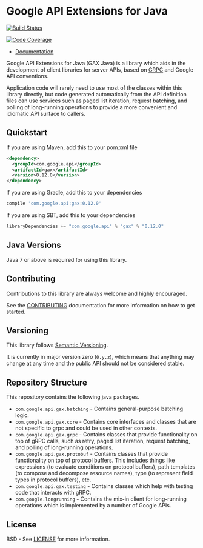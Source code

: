 Google API Extensions for Java
==============================

[![Build Status](https://travis-ci.org/googleapis/gax-java.svg?branch=master)](https://travis-ci.org/googleapis/gax-java)

[![Code Coverage](https://img.shields.io/codecov/c/github/googleapis/gax-java.svg)](https://codecov.io/github/googleapis/gax-java)

- [Documentation](http://googleapis.github.io/gax-java/apidocs)

Google API Extensions for Java (GAX Java) is a library which aids in the
development of client libraries for server APIs, based on [GRPC](http://grpc.io)
and Google API conventions.

Application code will rarely need to use most of the classes within this
library directly, but code generated automatically from the API definition
files can use services such as paged list iteration, request batching, and
polling of long-running operations to provide a more convenient and idiomatic
API surface to callers.

[//]: # (_QUICKSTART_ WARNING: This section is automatically inserted by build scripts)

Quickstart
----------

If you are using Maven, add this to your pom.xml file
```xml
<dependency>
  <groupId>com.google.api</groupId>
  <artifactId>gax</artifactId>
  <version>0.12.0</version>
</dependency>
```

If you are using Gradle, add this to your dependencies

```Groovy
compile 'com.google.api:gax:0.12.0'
```

If you are using SBT, add this to your dependencies

```Scala
libraryDependencies += "com.google.api" % "gax" % "0.12.0"
```

[//]: # (/_QUICKSTART_ WARNING: This section is automatically inserted by build scripts)

Java Versions
-------------

Java 7 or above is required for using this library.

Contributing
------------

Contributions to this library are always welcome and highly encouraged.

See the [CONTRIBUTING] documentation for more information on how to get started.

Versioning
----------

This library follows [Semantic Versioning](http://semver.org/).

It is currently in major version zero (``0.y.z``), which means that anything
may change at any time and the public API should not be considered
stable.

Repository Structure
--------------------

This repository contains the following java packages.

- `com.google.api.gax.batching` - Contains general-purpose batching logic.
- `com.google.api.gax.core` - Contains core interfaces and classes that are not
  specific to grpc and could be used in other contexts.
- `com.google.api.gax.grpc` - Contains classes that provide functionality on top
  of gRPC calls, such as retry, paged list iteration, request batching, and polling
  of long-running operations.
- `com.google.api.gax.protobuf` - Contains classes that provide functionality on
  top of protocol buffers. This includes things like expressions (to evaluate
  conditions on protocol buffers), path templates (to compose and decompose
  resource names), type (to represent field types in protocol buffers), etc.
- `com.google.api.gax.testing` - Contains classes which help with testing code
  that interacts with gRPC.
- `com.google.longrunning` - Contains the mix-in client for long-running operations
  which is implemented by a number of Google APIs.

License
-------

BSD - See [LICENSE] for more information.

[CONTRIBUTING]:https://github.com/googleapis/gax-java/blob/master/CONTRIBUTING.md
[LICENSE]: https://github.com/googleapis/gax-java/blob/master/LICENSE


